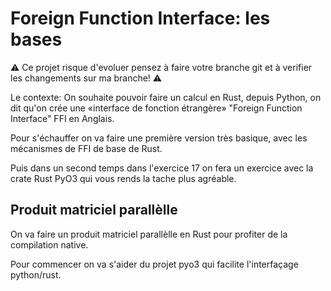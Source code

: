 # Foreign Function Interface: les bases

⚠ Ce projet risque d'evoluer pensez à faire votre branche git et à
verifier les changements sur ma branche! ⚠

Le contexte: On souhaite pouvoir faire un calcul en Rust,
depuis Python, on dit qu'on crée une «interface de fonction étrangère» "Foreign Function Interface" FFI en Anglais.

Pour s'échauffer on va faire une première version très basique,
avec les mécanismes de FFI de base de Rust.

Puis dans un second temps dans l'exercice 17 on fera un exercice avec la crate Rust PyO3 qui vous rends la tache plus agréable.

## Produit matriciel parallèlle

On va faire un produit matriciel parallèlle en Rust pour profiter de
la compilation native.

Pour commencer on va s'aider du projet pyo3 qui facilite l'interfaçage python/rust.
